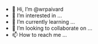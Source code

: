- 👋 Hi, I’m @wrpaivard
- 👀 I’m interested in ...
- 🌱 I’m currently learning ...
- 💞️ I’m looking to collaborate on ...
- 📫 How to reach me ...

<!---
wrpaivard/wrpaivard is a ✨ special ✨ repository because its `README.md` (this file) appears on your GitHub profile.
You can click the Preview link to take a look at your changes.
--->
